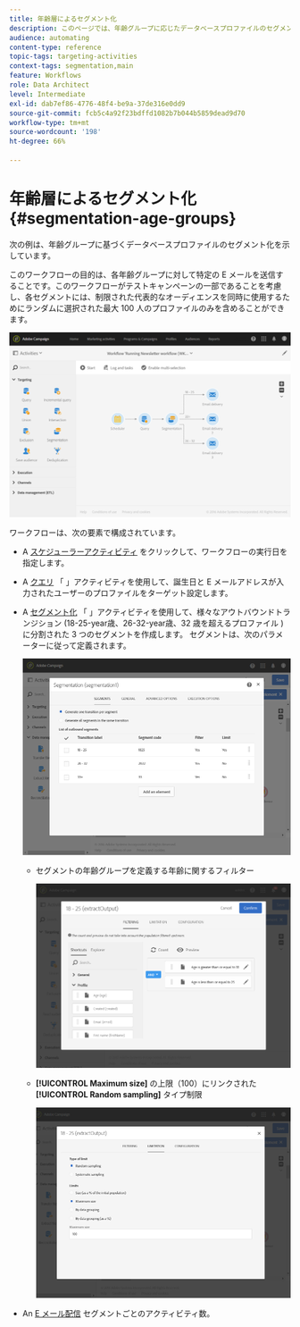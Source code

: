 ```yaml
---
title: 年齢層によるセグメント化
description: このページでは、年齢グループに応じたデータベースプロファイルのセグメント化について説明します。 このワークフローの目的は、各年齢グループに対して特定の E メールを送信することです。
audience: automating
content-type: reference
topic-tags: targeting-activities
context-tags: segmentation,main
feature: Workflows
role: Data Architect
level: Intermediate
exl-id: dab7ef86-4776-48f4-be9a-37de316e0dd9
source-git-commit: fcb5c4a92f23bdffd1082b7b044b5859dead9d70
workflow-type: tm+mt
source-wordcount: '198'
ht-degree: 66%

---
```


# 年齢層によるセグメント化 {#segmentation-age-groups}

次の例は、年齢グループに基づくデータベースプロファイルのセグメント化を示しています。

このワークフローの目的は、各年齢グループに対して特定の E メールを送信することです。このワークフローがテストキャンペーンの一部であることを考慮し、各セグメントには、制限された代表的なオーディエンスを同時に使用するためにランダムに選択された最大 100 人のプロファイルのみを含めることができます。

![](assets/wkf_segment_example_4.png)

ワークフローは、次の要素で構成されています。

* A [スケジューラーアクティビティ](../../automating/using/segmentation.md) をクリックして、ワークフローの実行日を指定します。
* A [クエリ](../../automating/using/query.md) 「 」アクティビティを使用して、誕生日と E メールアドレスが入力されたユーザーのプロファイルをターゲット設定します。
* A [セグメント化](../../automating/using/segmentation.md) 「 」アクティビティを使用して、様々なアウトバウンドトランジション (18-25-year歳、26-32-year歳、32 歳を超えるプロファイル ) に分割された 3 つのセグメントを作成します。 セグメントは、次のパラメーターに従って定義されます。

  ![](assets/wkf_segment_example_3.png)

   * セグメントの年齢グループを定義する年齢に関するフィルター

     ![](assets/wkf_segment_new_segment.png)

   * **[!UICONTROL Maximum size]** の上限（100）にリンクされた **[!UICONTROL Random sampling]** タイプ制限

     ![](assets/wkf_segment_example_1.png)

* An [E メール配信](../../automating/using/email-delivery.md) セグメントごとのアクティビティ数。
